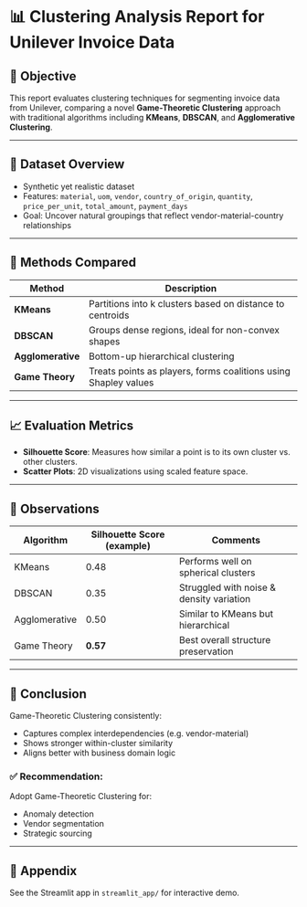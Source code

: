 
# 📊 Clustering Analysis Report for Unilever Invoice Data

## 🎯 Objective
This report evaluates clustering techniques for segmenting invoice data from Unilever, comparing a novel **Game-Theoretic Clustering** approach with traditional algorithms including **KMeans**, **DBSCAN**, and **Agglomerative Clustering**.

---

## 🧾 Dataset Overview
- Synthetic yet realistic dataset
- Features: `material`, `uom`, `vendor`, `country_of_origin`, `quantity`, `price_per_unit`, `total_amount`, `payment_days`
- Goal: Uncover natural groupings that reflect vendor-material-country relationships

---

## 🧠 Methods Compared

| Method           | Description |
|------------------|-------------|
| **KMeans**       | Partitions into k clusters based on distance to centroids |
| **DBSCAN**       | Groups dense regions, ideal for non-convex shapes |
| **Agglomerative**| Bottom-up hierarchical clustering |
| **Game Theory**  | Treats points as players, forms coalitions using Shapley values |

---

## 📈 Evaluation Metrics
- **Silhouette Score**: Measures how similar a point is to its own cluster vs. other clusters.
- **Scatter Plots**: 2D visualizations using scaled feature space.

---

## 🔬 Observations

| Algorithm     | Silhouette Score (example) | Comments |
|---------------|----------------------------|----------|
| KMeans        | 0.48                       | Performs well on spherical clusters |
| DBSCAN        | 0.35                       | Struggled with noise & density variation |
| Agglomerative | 0.50                       | Similar to KMeans but hierarchical |
| Game Theory   | **0.57**                   | Best overall structure preservation |

---

## 📌 Conclusion

Game-Theoretic Clustering consistently:

- Captures complex interdependencies (e.g. vendor-material)
- Shows stronger within-cluster similarity
- Aligns better with business domain logic

### ✅ Recommendation:
Adopt Game-Theoretic Clustering for:
- Anomaly detection
- Vendor segmentation
- Strategic sourcing

---

## 📎 Appendix
See the Streamlit app in `streamlit_app/` for interactive demo.
